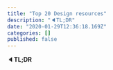 ```yaml
---
title: "Top 20 Design resources"
description: "🔈TL;DR"
date: "2020-01-29T12:36:18.169Z"
categories: []
published: false
---
```


  

🔈**TL;DR**
